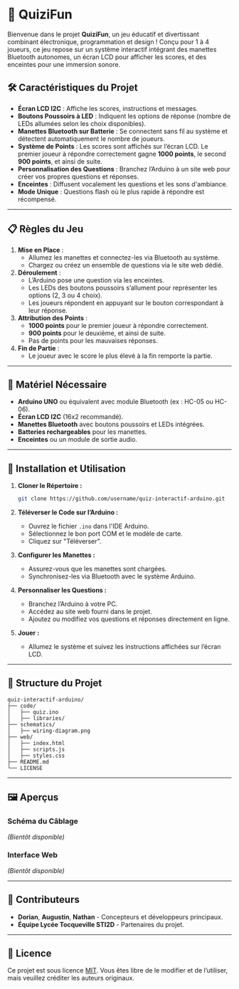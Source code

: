 
# 🎲 QuiziFun

Bienvenue dans le projet **QuiziFun**, un jeu éducatif et divertissant combinant électronique, programmation et design ! Conçu pour 1 à 4 joueurs, ce jeu repose sur un système interactif intégrant des manettes Bluetooth autonomes, un écran LCD pour afficher les scores, et des enceintes pour une immersion sonore.

## 🛠️ Caractéristiques du Projet

- **Écran LCD I2C** : Affiche les scores, instructions et messages.
- **Boutons Poussoirs à LED** : Indiquent les options de réponse (nombre de LEDs allumées selon les choix disponibles).
- **Manettes Bluetooth sur Batterie** : Se connectent sans fil au système et détectent automatiquement le nombre de joueurs.
- **Système de Points** : Les scores sont affichés sur l’écran LCD. Le premier joueur à répondre correctement gagne **1000 points**, le second **900 points**, et ainsi de suite.
- **Personnalisation des Questions** : Branchez l’Arduino à un site web pour créer vos propres questions et réponses.
- **Enceintes** : Diffusent vocalement les questions et les sons d'ambiance.
- **Mode Unique** : Questions flash où le plus rapide à répondre est récompensé.

---

## 📋 Règles du Jeu

1. **Mise en Place** :
   - Allumez les manettes et connectez-les via Bluetooth au système.
   - Chargez ou créez un ensemble de questions via le site web dédié.
2. **Déroulement** :
   - L’Arduino pose une question via les enceintes.
   - Les LEDs des boutons poussoirs s’allument pour représenter les options (2, 3 ou 4 choix).
   - Les joueurs répondent en appuyant sur le bouton correspondant à leur réponse.
3. **Attribution des Points** :
   - **1000 points** pour le premier joueur à répondre correctement.
   - **900 points** pour le deuxième, et ainsi de suite.
   - Pas de points pour les mauvaises réponses.
4. **Fin de Partie** :
   - Le joueur avec le score le plus élevé à la fin remporte la partie.

---

## 🔧 Matériel Nécessaire

- **Arduino UNO** ou équivalent avec module Bluetooth (ex : HC-05 ou HC-06).
- **Écran LCD I2C** (16x2 recommandé).
- **Manettes Bluetooth** avec boutons poussoirs et LEDs intégrées.
- **Batteries rechargeables** pour les manettes.
- **Enceintes** ou un module de sortie audio.

---

## 🚀 Installation et Utilisation

1. **Cloner le Répertoire :**
   ```bash
   git clone https://github.com/username/quiz-interactif-arduino.git
   ```

2. **Téléverser le Code sur l’Arduino :**
   - Ouvrez le fichier `.ino` dans l'IDE Arduino.
   - Sélectionnez le bon port COM et le modèle de carte.
   - Cliquez sur "Téléverser".

3. **Configurer les Manettes :**
   - Assurez-vous que les manettes sont chargées.
   - Synchronisez-les via Bluetooth avec le système Arduino.

4. **Personnaliser les Questions :**
   - Branchez l’Arduino à votre PC.
   - Accédez au site web fourni dans le projet.
   - Ajoutez ou modifiez vos questions et réponses directement en ligne.

5. **Jouer :**
   - Allumez le système et suivez les instructions affichées sur l’écran LCD.

---

## 📂 Structure du Projet

```
quiz-interactif-arduino/
├── code/
│   ├── quiz.ino
│   ├── libraries/
├── schematics/
│   ├── wiring-diagram.png
├── web/
│   ├── index.html
│   ├── scripts.js
│   ├── styles.css
├── README.md
└── LICENSE
```

---

## 🖼️ Aperçus

### Schéma du Câblage
_(Bientôt disponible)_

### Interface Web
_(Bientôt disponible)_

---

## 🤝 Contributeurs

- **Dorian**, **Augustin**, **Nathan** - Concepteurs et développeurs principaux.
- **Équipe Lycée Tocqueville STI2D** - Partenaires du projet.

---

## 📜 Licence

Ce projet est sous licence [MIT](LICENSE). Vous êtes libre de le modifier et de l’utiliser, mais veuillez créditer les auteurs originaux.
